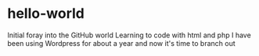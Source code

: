 # hello-world
Initial foray into the GitHub world
Learning to code with html and php
I have been using Wordpress for about a year and now it's time to branch out
